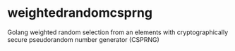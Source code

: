 # weightedrandomcsprng
Golang weighted random selection from an elements with cryptographically secure pseudorandom number generator (CSPRNG)
